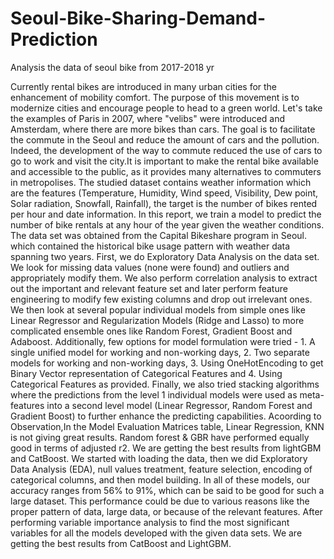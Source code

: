# Seoul-Bike-Sharing-Demand-Prediction
Analysis the data of seoul bike from 2017-2018 yr


Currently rental bikes are introduced in many urban cities for the enhancement of
mobility comfort. The purpose of this movement is to modernize cities and encourage
people to head to a green world. Let's take the examples of Paris in 2007, where "velibs"
were introduced and Amsterdam, where there are more bikes than cars. The goal is
to facilitate the commute in the Seoul and reduce the amount of cars and the pollution.
Indeed, the development of the way to commute reduced the use of cars to go to work
and visit the city.It is important to make the rental bike available and accessible to the
public, as it provides many alternatives to commuters in metropolises.
The studied dataset contains weather information which are the features (Temperature,
Humidity, Wind speed, Visibility, Dew point, Solar radiation, Snowfall, Rainfall),
the target is the number of bikes rented per hour and date information.
In this report, we train a model to predict the number of bike rentals at any hour of the
year given the weather conditions. The data set was obtained from the Capital Bikeshare
program in Seoul. which contained the historical bike usage pattern with weather data
spanning two years.
First, we do Exploratory Data Analysis on the data set. We look for missing data values
(none were found) and outliers and appropriately modify them. We also perform
correlation analysis to extract out the important and relevant feature set and later
perform feature engineering to modify few existing columns and drop out irrelevant
ones.
We then look at several popular individual models from simple ones like Linear
Regressor and Regularization Models (Ridge and Lasso) to more complicated ensemble
ones like Random Forest, Gradient Boost and Adaboost. Additionally, few options for
model formulation were tried - 1. A single unified model for working and non-working
days, 2. Two separate models for working and non-working days, 3. Using
OneHotEncoding to get Binary Vector representation of Categorical Features and 4.
Using Categorical Features as provided. Finally, we also tried stacking algorithms where
the predictions from the level 1 individual models were used as meta-features into a
second level model (Linear Regressor, Random Forest and Gradient Boost) to further
enhance the predicting capabilities. Acoording to Observation,In the Model Evaluation
Matrices table, Linear Regression, KNN is not giving great results. Random forest & GBR
have performed equally good in terms of adjusted r2. We are getting the best results
from lightGBM and CatBoost.
We started with loading the data, then we did Exploratory Data Analysis (EDA), null
values treatment, feature selection, encoding of categorical columns, and then model
building. In all of these models, our accuracy ranges from 56% to 91%, which can be said
to be good for such a large dataset. This performance could be due to various reasons
like the proper pattern of data, large data, or because of the relevant features. After
performing variable importance analysis to find the most significant variables for all the
models developed with the given data sets. We are getting the best results from
CatBoost and LightGBM.

